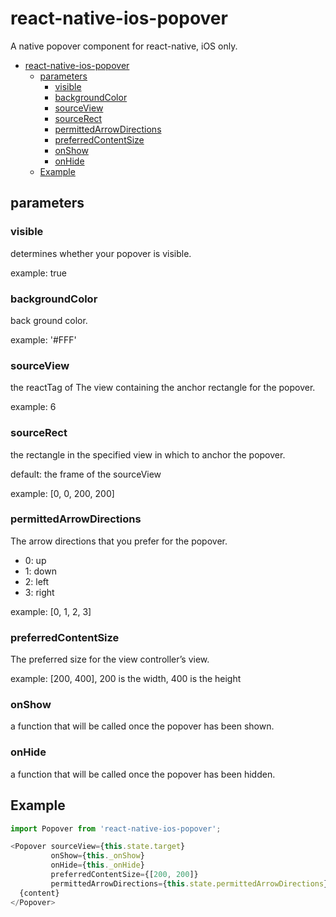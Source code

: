 # react-native-ios-popover

A native popover component for react-native, iOS only.


<!-- @import "[TOC]" {cmd="toc" depthFrom=1 depthTo=6 orderedList=false} -->
<!-- code_chunk_output -->

* [react-native-ios-popover](#react-native-ios-popover)
	* [parameters](#parameters)
		* [visible](#visible)
		* [backgroundColor](#backgroundcolor)
		* [sourceView](#sourceView)
		* [sourceRect](#sourcerect)
		* [permittedArrowDirections](#permittedarrowdirections)
		* [preferredContentSize](#preferredcontentsize)
		* [onShow](#onshow)
		* [onHide](#onhide)
	* [Example](#example)

<!-- /code_chunk_output -->


## parameters

### visible

determines whether your popover is visible.

example: true

### backgroundColor

back ground color.

example: '#FFF'

### sourceView

the reactTag of The view containing the anchor rectangle for the popover.

example: 6

### sourceRect

the rectangle in the specified view in which to anchor the popover.

default: the frame of the sourceView

example: [0, 0, 200, 200]

### permittedArrowDirections

The arrow directions that you prefer for the popover.

* 0: up
* 1: down
* 2: left
* 3: right

example: [0, 1, 2, 3]

### preferredContentSize

The preferred size for the view controller’s view.

example: [200, 400], 200 is the width, 400 is the height

### onShow

a function that will be called once the popover has been shown.

### onHide

a function that will be called once the popover has been hidden.

## Example

```js
import Popover from 'react-native-ios-popover';

<Popover sourceView={this.state.target}
         onShow={this._onShow}
         onHide={this._onHide}
         preferredContentSize={[200, 200]}
         permittedArrowDirections={this.state.permittedArrowDirections}>
  {content}
</Popover>
```
